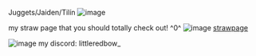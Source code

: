 Juggets/Jaiden/Tilín ![image](https://files.catbox.moe/lqfn5r.gif)

my straw page that you should totally check out! ^0^ ![image](https://files.catbox.moe/oxvqg2.gif) [strawpage](https://straw.page/make?id=redbow)

![image](https://files.catbox.moe/n20dqk.png) my discord: littleredbow_  
